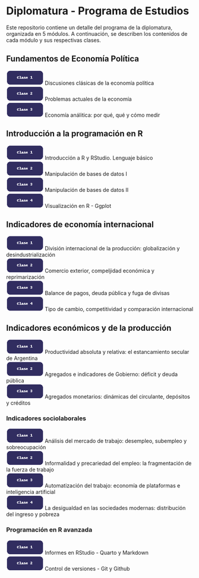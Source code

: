 # Diplomatura - Programa de Estudios

Este repositorio contiene un detalle del programa de la diplomatura, organizada en 5 módulos. A continuación, se describen los contenidos de cada módulo y sus respectivas clases.

## Fundamentos de Economía Política
[![Download](assets/images/boton_clase1.png)](M1_C1.rar) Discusiones clásicas de la economía política     
[![Download](assets/images/boton_clase2.png)](M1_C2.rar) Problemas actuales de la economía    
[![Download](assets/images/boton_clase3.png)](M1_C3.rar) Economía análitica: por qué, qué y cómo medir    

## Introducción a la programación en R

[![Download](assets/images/boton_clase1.png)](M1_C1.rar) Introducción a R y RStudio. Lenguaje básico     
[![Download](assets/images/boton_clase2.png)](M1_C2.rar) Manipulación de bases de datos I  
[![Download](assets/images/boton_clase3.png)](M1_C3.rar) Manipulación de bases de datos II    
[![Download](assets/images/boton_clase4.png)](M1_C3.rar) Visualización en R - Ggplot  

## Indicadores de economía internacional

[![Download](assets/images/boton_clase1.png)](M1_C1.rar) División internacional de la producción: globalización y desindustrialización      
[![Download](assets/images/boton_clase2.png)](M1_C2.rar) Comercio exterior, compeljidad económica y reprimarización  
[![Download](assets/images/boton_clase3.png)](M1_C3.rar) Balance de pagos, deuda pública y fuga de divisas  
[![Download](assets/images/boton_clase4.png)](M1_C3.rar) Tipo de cambio, competitividad y comparación internacional  

## Indicadores económicos y de la producción

[![Download](assets/images/boton_clase1.png)](M1_C1.rar) Productividad absoluta y relativa: el estancamiento secular de Argentina    
[![Download](assets/images/boton_clase2.png)](M1_C2.rar) Agregados e indicadores de Gobierno: déficit y deuda pública  
[![Download](assets/images/boton_clase3.png)](M1_C3.rar) Agregados monetarios: dinámicas del circulante, depósitos y créditos  

### Indicadores sociolaborales

[![Download](assets/images/boton_clase1.png)](M1_C1.rar) Análisis del mercado de trabajo: desempleo, subempleo y sobreocupación      
[![Download](assets/images/boton_clase2.png)](M1_C2.rar) Informalidad y precariedad del empleo: la fragmentación de la fuerza de trabajo  
[![Download](assets/images/boton_clase3.png)](M1_C3.rar) Automatización del trabajo: economía de plataformas e inteligencia artificial  
[![Download](assets/images/boton_clase4.png)](M1_C3.rar) La desigualdad en las sociedades modernas: distribución del ingreso y pobreza  

### Programación en R avanzada

[![Download](assets/images/boton_clase1.png)](M1_C1.rar) Informes en RStudio - Quarto y Markdown   
[![Download](assets/images/boton_clase2.png)](M1_C2.rar) Control de versiones - Git y Github
